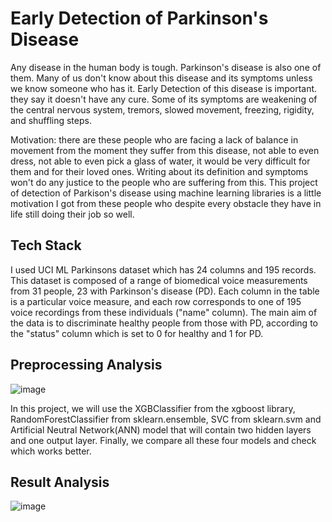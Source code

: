 
# Early Detection of Parkinson's Disease

Any disease in the human body is tough. Parkinson's disease is also one of them. Many of us don't know about this disease and its symptoms unless we know someone who has it. Early Detection of this disease is important. they say it doesn't have any cure. Some of its symptoms are weakening of the central nervous system, tremors, slowed movement, freezing, rigidity, and shuffling steps. 

Motivation:
there are these people who are facing a lack of balance in movement from the moment they suffer from this disease, not able to even dress, not able to even pick a glass of water, it would be very difficult for them and for their loved ones. Writing about its definition and symptoms won't do any justice to the people who are suffering from this. This project of detection of Parkison's disease using machine learning libraries is a little motivation I got from these people who despite every obstacle they have in life still doing their job so well.


## Tech Stack
I used UCI ML Parkinsons dataset which has 24 columns and 195 records. This dataset is composed of a range of biomedical voice measurements from 31 people, 23 with Parkinson's disease (PD). Each column in the table is a particular voice measure, and each row corresponds to one of 195 voice recordings from these individuals ("name" column). The main aim of the data is to discriminate healthy people from those with PD, according to the "status" column which is set to 0 for healthy and 1 for PD.

## Preprocessing Analysis
![image](https://github.com/Mahak-G/Parkinson-Analysis/assets/56362610/b90ea0d1-6da4-4c57-8cbc-9005fc1e3504)

In this project, we will use the XGBClassifier from the xgboost library, RandomForestClassifier from sklearn.ensemble, SVC from sklearn.svm and Artificial Neutral Network(ANN) model that will contain two hidden layers and one output layer. Finally, we compare all these four models and check which works better.

## Result Analysis
![image](https://github.com/Mahak-G/Parkinson-Analysis/assets/56362610/3e10899f-c791-43dd-b446-0180a1ecdced)





